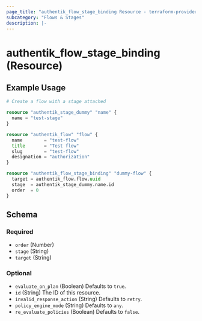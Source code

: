 ```yaml
---
page_title: "authentik_flow_stage_binding Resource - terraform-provider-authentik"
subcategory: "Flows & Stages"
description: |-
---
```


# authentik_flow_stage_binding (Resource)

## Example Usage

```terraform
# Create a flow with a stage attached

resource "authentik_stage_dummy" "name" {
  name = "test-stage"
}

resource "authentik_flow" "flow" {
  name        = "test-flow"
  title       = "Test flow"
  slug        = "test-flow"
  designation = "authorization"
}

resource "authentik_flow_stage_binding" "dummy-flow" {
  target = authentik_flow.flow.uuid
  stage  = authentik_stage_dummy.name.id
  order  = 0
}
```

<!-- schema generated by tfplugindocs -->
## Schema

### Required

- `order` (Number)
- `stage` (String)
- `target` (String)

### Optional

- `evaluate_on_plan` (Boolean) Defaults to `true`.
- `id` (String) The ID of this resource.
- `invalid_response_action` (String) Defaults to `retry`.
- `policy_engine_mode` (String) Defaults to `any`.
- `re_evaluate_policies` (Boolean) Defaults to `false`.
